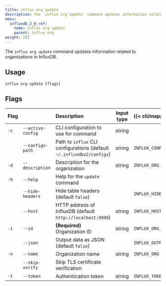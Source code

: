 ```yaml
---
title: influx org update
description: The `influx org update` command updates information related to organizations in InfluxDB.
menu:
  influxdb_2_0_ref:
    name: influx org update
    parent: influx org
weight: 201
---
```


The `influx org update` command updates information related to organizations in InfluxDB.

## Usage
```
influx org update [flags]
```

## Flags
| Flag |                   | Description                                                           | Input type | {{< cli/mapped >}}       |
|:---- |:---               |:-----------                                                           |:----------:|:------------------       |
| `-c` | `--active-config` | CLI configuration to use for command                                  | string     |                          |
|      | `--configs-path`  | Path to `influx` CLI configurations (default `~/.influxdbv2/configs`) | string     |`INFLUX_CONFIGS_PATH`     |
| `-d` | `--description`   | Description for the organization                                      | string     | `INFLUX_ORG_DESCRIPTION` |
| `-h` | `--help`          | Help for the `update` command                                         |            |                          |
|      | `--hide-headers`  | Hide table headers (default `false`)                                  |            | `INFLUX_HIDE_HEADERS`    |
|      | `--host`          | HTTP address of InfluxDB (default `http://localhost:9999`)            | string     | `INFLUX_HOST`            |
| `-i` | `--id`            | **(Required)** Organization ID                                        | string     | `INFLUX_ORG_ID`          |
|      | `--json`          | Output data as JSON (default `false`)                                 |            | `INFLUX_OUTPUT_JSON`     |
| `-n` | `--name`          | Organization name                                                     | string     | `INFLUX_ORG`             |
|      | `--skip-verify`   | Skip TLS certificate verification                                     |            |                          |
| `-t` | `--token`         | Authentication token                                                  | string     | `INFLUX_TOKEN`           |
